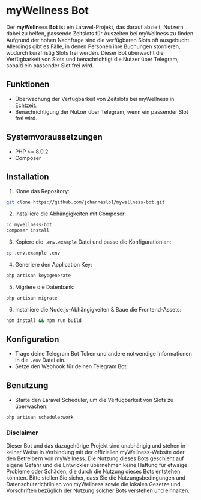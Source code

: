 # myWellness Bot

Der **myWellness Bot** ist ein Laravel-Projekt, das darauf abzielt, Nutzern dabei zu helfen, passende Zeitslots für Auszeiten bei myWellness zu finden. Aufgrund der hohen Nachfrage sind die verfügbaren Slots oft ausgebucht. Allerdings gibt es Fälle, in denen Personen ihre Buchungen stornieren, wodurch kurzfristig Slots frei werden. Dieser Bot überwacht die Verfügbarkeit von Slots und benachrichtigt die Nutzer über Telegram, sobald ein passender Slot frei wird.

## Funktionen

- Überwachung der Verfügbarkeit von Zeitslots bei myWellness in Echtzeit.
- Benachrichtigung der Nutzer über Telegram, wenn ein passender Slot frei wird.

## Systemvoraussetzungen

- PHP >= 8.0.2
- Composer

## Installation

1. Klone das Repository:
```bash
git clone https://github.com/johanneslo1/mywellness-bot.git
```

2. Installiere die Abhängigkeiten mit Composer:
```bash
cd mywellness-bot
composer install
```

3. Kopiere die `.env.example` Datei und passe die Konfiguration an:
```bash
cp .env.example .env
```

4. Generiere den Application Key:
```bash
php artisan key:generate
```

5. Migriere die Datenbank:
```bash
php artisan migrate
```

6. Installiere die Node.js-Abhängigkeiten & Baue die Frontend-Assets:
```bash
npm install && npm run build
```

## Konfiguration

- Trage deine Telegram Bot Token und andere notwendige Informationen in die `.env` Datei ein.
- Setze den Webhook für deinen Telegram Bot.

## Benutzung

- Starte den Laravel Scheduler, um die Verfügbarkeit von Slots zu überwachen:
```bash
php artisan schedule:work
```

### Disclaimer

Dieser Bot und das dazugehörige Projekt sind unabhängig und stehen in keiner Weise in Verbindung mit der offiziellen myWellness-Website oder den Betreibern von myWellness. Die Nutzung dieses Bots geschieht auf eigene Gefahr und die Entwickler übernehmen keine Haftung für etwaige Probleme oder Schäden, die durch die Nutzung dieses Bots entstehen könnten. Bitte stellen Sie sicher, dass Sie die Nutzungsbedingungen und Datenschutzrichtlinien von myWellness sowie die lokalen Gesetze und Vorschriften bezüglich der Nutzung solcher Bots verstehen und einhalten.

